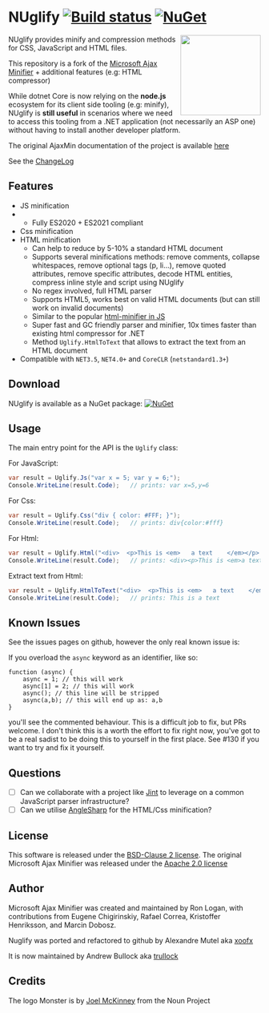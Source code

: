 # NUglify [![Build status](https://ci.appveyor.com/api/projects/status/b2o4d1j7nhsttd7l?svg=true)](https://ci.appveyor.com/project/trullock/nuglify)  [![NuGet](https://img.shields.io/nuget/v/NUglify.svg)](https://www.nuget.org/packages/NUglify/)

<img align="right" width="160px" height="160px" src="images/nuglify.png">

NUglify provides minify and compression methods for CSS, JavaScript and HTML files.

This repository is a fork of the [Microsoft Ajax Minifier](http://ajaxmin.codeplex.com/) + additional features (e.g: HTML compressor) 

While dotnet Core is now relying on the **node.js** ecosystem for its client side tooling (e.g: minify), NUglify is **still useful** in scenarios where we need to access this tooling from a .NET application (not necessarily an ASP one) without having to install another developer platform.

The original AjaxMin documentation of the project is available [here](doc/readme.md)

See the [ChangeLog](changelog.md)

## Features

- JS minification
- - Fully ES2020 + ES2021 compliant
- Css minification
- HTML minification
  - Can help to reduce by 5-10% a standard HTML document
  - Supports several minifications methods: remove comments, collapse whitespaces, remove optional tags (p, li...), remove quoted attributes, remove specific attributes, decode HTML entities, compress inline style and script using NUglify
  - No regex involved, full HTML parser
  - Supports HTML5, works best on valid HTML documents (but can still work on invalid documents)
  - Similar to the popular [html-minifier in JS](https://github.com/kangax/html-minifier)
  - Super fast and GC friendly parser and minifier, 10x times faster than existing html compressor for .NET
  - Method `Uglify.HtmlToText` that allows to extract the text from an HTML document
- Compatible with `NET3.5`, `NET4.0+` and `CoreCLR` (`netstandard1.3+`)

## Download

NUglify is available as a NuGet package: [![NuGet](https://img.shields.io/nuget/v/NUglify.svg)](https://www.nuget.org/packages/NUglify/)

## Usage

The main entry point for the API is the `Uglify` class:

For JavaScript:

```csharp
var result = Uglify.Js("var x = 5; var y = 6;");
Console.WriteLine(result.Code);   // prints: var x=5,y=6
```

For Css:

```csharp
var result = Uglify.Css("div { color: #FFF; }");
Console.WriteLine(result.Code);   // prints: div{color:#fff}
```

For Html:

```csharp
var result = Uglify.Html("<div>  <p>This is <em>   a text    </em></p>   </div>");
Console.WriteLine(result.Code);   // prints: <div><p>This is <em>a text</em></div>
```

Extract text from Html:

```csharp
var result = Uglify.HtmlToText("<div>  <p>This is <em>   a text    </em></p>   </div>");
Console.WriteLine(result.Code);   // prints: This is a text
```

## Known Issues

See the issues pages on github, however the only real known issue is:

If you overload the `async` keyword as an identifier, like so:

```
function (async) {
    async = 1; // this will work
    async[1] = 2; // this will work
    async(); // this line will be stripped
    async(a,b); // this will end up as: a,b
}
```
you'll see the commented behaviour. This is a difficult job to fix, but PRs welcome. I don't think this is a worth the effort to fix right now, you've got to be a real sadist to be doing this to yourself in the first place.
See #130 if you want to try and fix it yourself.

## Questions

- [ ] Can we collaborate with a project like [Jint](https://github.com/sebastienros/jint) to leverage on a common JavaScript parser infrastructure?
- [ ] Can we utilise [AngleSharp](https://github.com/AngleSharp/AngleSharp) for the HTML/Css minification?

## License

This software is released under the [BSD-Clause 2 license](http://opensource.org/licenses/BSD-2-Clause).
The original Microsoft Ajax Minifier was released under the [Apache 2.0 license](http://www.apache.org/licenses/LICENSE-2.0)

## Author

Microsoft Ajax Minifier was created and maintained by Ron Logan, with contributions from Eugene Chigirinskiy, Rafael Correa, Kristoffer Henriksson, and Marcin Dobosz.

Nuglify was ported and refactored to github by Alexandre Mutel aka [xoofx](http://xoofx.com)

It is now maintained by Andrew Bullock aka [trullock](https://github.com/trullock)

## Credits

The logo Monster is by [Joel McKinney](https://thenounproject.com/joel.mckinney/) from the Noun Project
